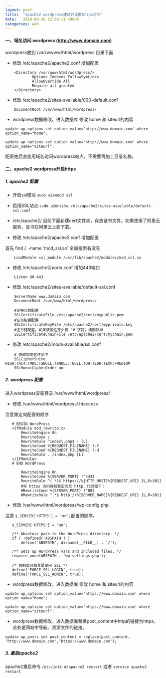 ```yaml
---
layout: post
title:  "apache2 wordpress建站并设置https访问"
date:   2018-09-26 15:50:11 +0800
categories: web
---
```



#### 一、域名访问 wordpress (http://www.domain.com)


wordpress放到 /var/wwww/html/wordpress 目录下面

- 修改 /etc/apache2/apache2.conf 增加配置

``` shell
    <Directory /var/www/html/wordpress/>
            Options Indexes FollowSymLinks
            AllowOverride All
            Require all granted
    </Directory>
```

- 修改 /etc/apache2/sites-available/000-default.conf

``` shell
    DocumentRoot /var/www/html/wordpress/
```

- wordpress数据修改，进入数据库 修改 home 和 siteurl的内容

`update wp_options set option_value='http://www.domain.com' where option_name="home";`

`update wp_options set option_value='http://www.domain.com' where option_name="siteurl";`

配置完后直接用域名访问wordpress站点，不需要再加上目录名称。


#### 二、apache2 wordpress开启https


##### 1. apache2 配置


- 开启ssl模块  `sudo a2enmod ssl`

- 启用SSL站点  `sudo a2ensite /etc/apache2/sites-available/default-ssl.conf`

- /etc/apache2/ 目前下面新建cert文件夹，存放证书文件。如果使用了阿里云服务，证书在阿里云上面下载。

- 修改 /etc/apache2/apache2.conf 增加配置

首先 find /. -name 'mod_ssl.so' 全局搜索有没有

``` shell
    LoadModule ssl_module /usr/lib/apache2/modules/mod_ssl.so
```

- 修改 /etc/apache2/ports.conf 增加443端口

``` shell
    Listen 80 443
```


- 修改 /etc/apache2/sites-available/default-ssl.conf

``` shell
    ServerName www.domain.com
    DocumentRoot /var/www/html/wordpress/

    #证书公钥配置
    SSLCertificateFile /etc/apache2/cert/mypublic.pem
    #证书私钥配置
    SSLCertificateKeyFile /etc/apache2/cert/myprivate.key
    #证书链配置，如果该属性开头有 '#'字符，请删除掉
    SSLCertificateChainFile /etc/apache2/cert/mychain.pem
```

- 修改 /etc/apache2/mods-available/ssl.conf

``` shell
    # 修改加密套件如下
    SSLCipherSuite HIGH:!RC4:!MD5:!aNULL:!eNULL:!NULL:!DH:!EDH:!EXP:+MEDIUM
    SSLHonorCipherOrder on
```


##### 2. wordpress 配置


 进入wordpress安装目录 /var/www/html/wordpress/

 - 修改 /var/www/html/wordpress/.htaccess

 注意重定向配置的顺序

 ``` shell
    # BEGIN WordPress
    <IfModule mod_rewrite.c>
        RewriteEngine On
        RewriteBase /
        RewriteRule ^index\.php$ - [L]
        RewriteCond %{REQUEST_FILENAME} !-f
        RewriteCond %{REQUEST_FILENAME} !-d
        RewriteRule . /index.php [L]
    </IfModule>
    # END WordPress

        RewriteEngine On
        RewriteCond %{SERVER_PORT} !^443$
        RewriteRule ^(.*)$ https://%{HTTP_HOST}%{REQUEST_URI} [L,R=301]
        #将 https 访问强制重定向至 http，代码如下：
        #RewriteCond %{SERVER_PORT} !^80$
        #RewriteRule ^.*$ http://%{SERVER_NAME}%{REQUEST_URI} [L,R=301]
 ```

 - 修改 /var/www/html/wordpress/wp-config.php

 注意 `$_SERVER['HTTPS'] = 'on';`配置的顺序。

 ``` shell
    $_SERVER['HTTPS'] = 'on';

    /** Absolute path to the WordPress directory. */
    if ( !defined('ABSPATH') )
        define('ABSPATH', dirname(__FILE__) . '/');

    /** Sets up WordPress vars and included files. */
    require_once(ABSPATH . 'wp-settings.php');

    /* 强制后台和登录使用 SSL */
    define('FORCE_SSL_LOGIN', true);
    define('FORCE_SSL_ADMIN', true);
 ```

 - wordpress数据修改，进入数据库 修改 home 和 siteurl的内容

`update wp_options set option_value='https://www.domain.com' where option_name="home";`

`update wp_options set option_value='https://www.domain.com' where option_name="siteurl";`

 - wordpress数据修改，进入数据库替换post_content中http的链接为https，此处是网站中导航、资源文件的链接。

 `update wp_posts set post_content = replace(post_content, 'http://www.domain.com','https://www.domain.com');`



##### 3. 重启apache2

apache2重启命令
 `/etc/init.d/apache2 restart` 或者 `service apache2 restart`